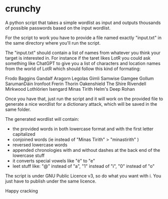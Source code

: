 # crunchy
A python script that takes a simple wordlist as input and outputs thousands of possible passwords based on the input wordlist. 


For the script to work you have to provide a file named exactly "input.txt" in the same directory where you'll run the script.

The "input.txt" should contain a list of names from whatever you think your target is interested in. For instance if the taret likes LotR you could ask something like ChatGPT to give you a list of characters and location names from the world of LotR which should follow this kind of formating:

Frodo Baggins
Gandalf
Aragorn
Legolas
Gimli
Samwise Gamgee
Gollum
SarumanDáin Ironfoot
Frerin
Thorin Oakenshield
The Shire
Rivendell
Mirkwood
Lothlórien
Isengard
Minas Tirith
Helm's Deep
Rohan

Once you have that, just run the script and it will work on the provided file to generate a nice wordlist for a dictionary attack, which will be saved in the same folder.

The generated wordlist will contain:
 - the provided words in both lowercase format and with the first letter capitalized
 - conjoined words (ie instead of "Minas Tirith" > "minastirith" )
 - reversed lowercase words
 - appended chronologies with and without dashes at the back end of the lowercase stuff
 - it converts special vowels like "é" to "e"
 - leet stuff like: 
   "@" instead of "a",
   "1" instead of "i",
   "0" instead of "o"



The script is under GNU Public Licence v3, so do what you want with i. You just have to publish under the same licence.

Happy cracking
